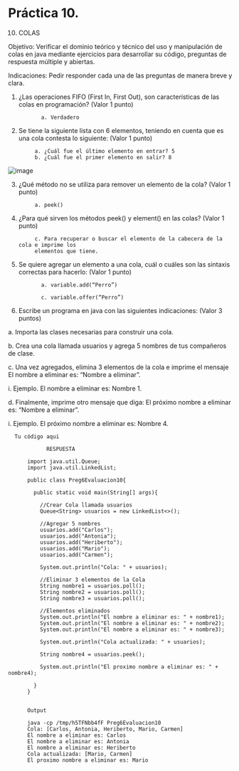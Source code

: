 # Práctica 10.

10. COLAS

Objetivo: Verificar el dominio teórico y técnico del uso y manipulación de colas en java
mediante ejercicios para desarrollar su código, preguntas de respuesta múltiple y
abiertas.

Indicaciones: Pedir responder cada una de las preguntas de manera breve y clara.

1. ¿Las operaciones FIFO (First In, First Out), son características de las colas en
programación? (Valor 1 punto)

              a. Verdadero


2. Se tiene la siguiente lista con 6 elementos, teniendo en cuenta que es una cola
contesta lo siguiente: (Valor 1 punto)

            a. ¿Cuál fue el último elemento en entrar? 5
            b. ¿Cuál fue el primer elemento en salir? 8

![image](https://user-images.githubusercontent.com/91554777/181846519-d3a5f664-1e13-4f1d-be3d-30d232fb5f2e.png)

3. ¿Qué método no se utiliza para remover un elemento de la cola? (Valor 1 punto)

            a. peek()
 
   

4. ¿Para qué sirven los métodos peek() y element() en las colas? (Valor 1 punto)

           
            c. Para recuperar o buscar el elemento de la cabecera de la cola e imprime los
            elementos que tiene.


5. Se quiere agregar un elemento a una cola, cuál o cuáles son las sintaxis correctas
para hacerlo: (Valor 1 punto)

              a. variable.add(“Perro”)
  
              c. variable.offer(“Perro”)




6. Escribe un programa en java con las siguientes indicaciones: (Valor 3 puntos)

a. Importa las clases necesarias para construir una cola.

b. Crea una cola llamada usuarios y agrega 5 nombres de tus compañeros de
clase.

c. Una vez agregados, elimina 3 elementos de la cola e imprime el mensaje El
nombre a eliminar es: “Nombre a eliminar”.

i. Ejemplo. El nombre a eliminar es: Nombre 1.

d. Finalmente, imprime otro mensaje que diga: El próximo nombre a eliminar
es: “Nombre a eliminar”.

i. Ejemplo. El próximo nombre a eliminar es: Nombre 4.

      Tu código aqui
      
                RESPUESTA

          import java.util.Queue;
          import java.util.LinkedList;

          public class Preg6Evaluacion10{

            public static void main(String[] args){

              //Crear Cola llamada usuarios
              Queue<String> usuarios = new LinkedList<>();

              //Agregar 5 nombres
              usuarios.add("Carlos");
              usuarios.add("Antonia");
              usuarios.add("Heriberto");
              usuarios.add("Mario");
              usuarios.add("Carmen");

              System.out.println("Cola: " + usuarios);

              //Eliminar 3 elementos de la Cola
              String nombre1 = usuarios.poll();
              String nombre2 = usuarios.poll();
              String nombre3 = usuarios.poll();

              //Elementos eliminados
              System.out.println("El nombre a eliminar es: " + nombre1);
              System.out.println("El nombre a eliminar es: " + nombre2);
              System.out.println("El nombre a eliminar es: " + nombre3);

              System.out.println("Cola actualizada: " + usuarios);

              String nombre4 = usuarios.peek();

              System.out.println("El proximo nombre a eliminar es: " + nombre4);

            }
          }


          Output

          java -cp /tmp/h5TFNbb4fF Preg6Evaluacion10
          Cola: [Carlos, Antonia, Heriberto, Mario, Carmen]
          El nombre a eliminar es: Carlos
          El nombre a eliminar es: Antonia
          El nombre a eliminar es: Heriberto
          Cola actualizada: [Mario, Carmen]
          El proximo nombre a eliminar es: Mario

                  
           
